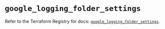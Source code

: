 # `google_logging_folder_settings`

Refer to the Terraform Registry for docs: [`google_logging_folder_settings`](https://registry.terraform.io/providers/hashicorp/google-beta/5.26.0/docs/resources/google_logging_folder_settings).

